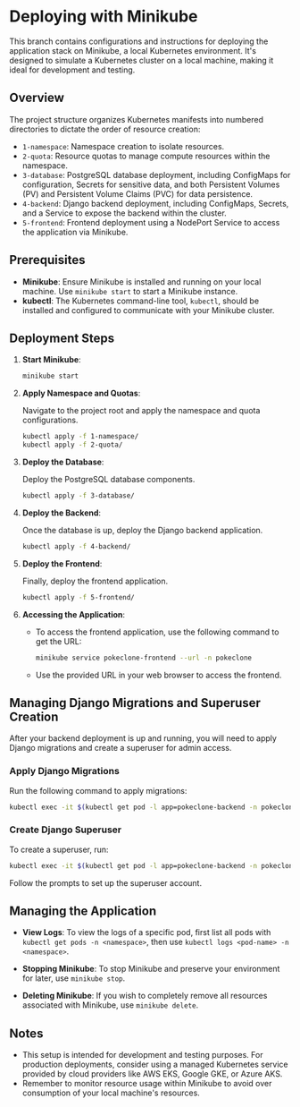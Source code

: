 # Deploying with Minikube

This branch contains configurations and instructions for deploying the application stack on Minikube, a local Kubernetes environment. It's designed to simulate a Kubernetes cluster on a local machine, making it ideal for development and testing.

## Overview

The project structure organizes Kubernetes manifests into numbered directories to dictate the order of resource creation:

- `1-namespace`: Namespace creation to isolate resources.
- `2-quota`: Resource quotas to manage compute resources within the namespace.
- `3-database`: PostgreSQL database deployment, including ConfigMaps for configuration, Secrets for sensitive data, and both Persistent Volumes (PV) and Persistent Volume Claims (PVC) for data persistence.
- `4-backend`: Django backend deployment, including ConfigMaps, Secrets, and a Service to expose the backend within the cluster.
- `5-frontend`: Frontend deployment using a NodePort Service to access the application via Minikube.

## Prerequisites

- **Minikube**: Ensure Minikube is installed and running on your local machine. Use `minikube start` to start a Minikube instance.
- **kubectl**: The Kubernetes command-line tool, `kubectl`, should be installed and configured to communicate with your Minikube cluster.

## Deployment Steps

1. **Start Minikube**:

   ```bash
   minikube start
   ```

2. **Apply Namespace and Quotas**:

   Navigate to the project root and apply the namespace and quota configurations.

   ```bash
   kubectl apply -f 1-namespace/
   kubectl apply -f 2-quota/
   ```

3. **Deploy the Database**:

   Deploy the PostgreSQL database components.

   ```bash
   kubectl apply -f 3-database/
   ```

4. **Deploy the Backend**:

   Once the database is up, deploy the Django backend application.

   ```bash
   kubectl apply -f 4-backend/
   ```

5. **Deploy the Frontend**:

   Finally, deploy the frontend application.

   ```bash
   kubectl apply -f 5-frontend/
   ```

6. **Accessing the Application**:

   - To access the frontend application, use the following command to get the URL:

     ```bash
     minikube service pokeclone-frontend --url -n pokeclone
     ```

   - Use the provided URL in your web browser to access the frontend.

## Managing Django Migrations and Superuser Creation

After your backend deployment is up and running, you will need to apply Django migrations and create a superuser for admin access.

### Apply Django Migrations

Run the following command to apply migrations:

```bash
kubectl exec -it $(kubectl get pod -l app=pokeclone-backend -n pokeclone -o jsonpath="{.items[0].metadata.name}") -n pokeclone -- python manage.py migrate
```

### Create Django Superuser

To create a superuser, run:

```bash
kubectl exec -it $(kubectl get pod -l app=pokeclone-backend -n pokeclone -o jsonpath="{.items[0].metadata.name}") -n pokeclone -- python manage.py createsuperuser
```

Follow the prompts to set up the superuser account.

## Managing the Application

- **View Logs**:
  To view the logs of a specific pod, first list all pods with `kubectl get pods -n <namespace>`, then use `kubectl logs <pod-name> -n <namespace>`.

- **Stopping Minikube**:
  To stop Minikube and preserve your environment for later, use `minikube stop`.

- **Deleting Minikube**:
  If you wish to completely remove all resources associated with Minikube, use `minikube delete`.

## Notes

- This setup is intended for development and testing purposes. For production deployments, consider using a managed Kubernetes service provided by cloud providers like AWS EKS, Google GKE, or Azure AKS.
- Remember to monitor resource usage within Minikube to avoid over consumption of your local machine's resources.
